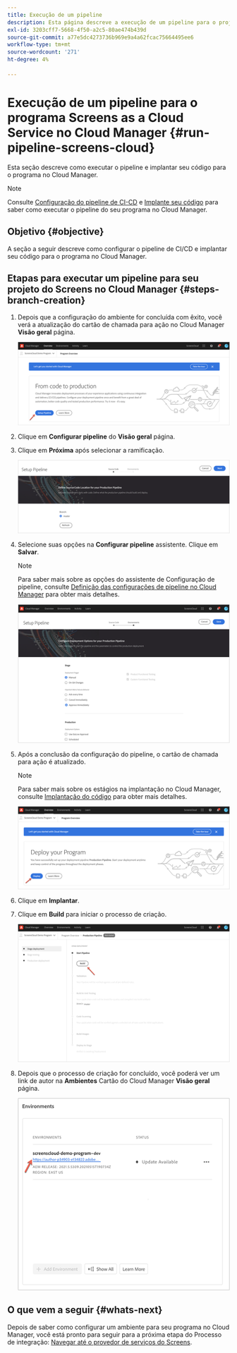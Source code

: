 ```yaml
---
title: Execução de um pipeline
description: Esta página descreve a execução de um pipeline para o projeto Screens as Cloud Service no Cloud Manager.
exl-id: 3203cff7-5668-4f50-a2c5-80ae474b439d
source-git-commit: a77e5dc4273736b969e9a4a62fcac75664495ee6
workflow-type: tm+mt
source-wordcount: '271'
ht-degree: 4%

---
```


# Execução de um pipeline para o programa Screens as a Cloud Service no Cloud Manager {#run-pipeline-screens-cloud}

Esta seção descreve como executar o pipeline e implantar seu código para o programa no Cloud Manager.

>[!NOTE]
>Consulte [Configuração do pipeline de CI-CD](https://experienceleague.adobe.com/docs/experience-manager-cloud-service/content/implementing/using-cloud-manager/cicd-pipelines/configuring-production-pipelines.html) e [Implante seu código](https://experienceleague.adobe.com/docs/experience-manager-cloud-service/content/implementing/using-cloud-manager/deploy-code.html) para saber como executar o pipeline do seu programa no Cloud Manager.

## Objetivo {#objective}

A seção a seguir descreve como configurar o pipeline de CI/CD e implantar seu código para o programa no Cloud Manager.

## Etapas para executar um pipeline para seu projeto do Screens no Cloud Manager {#steps-branch-creation}

1. Depois que a configuração do ambiente for concluída com êxito, você verá a atualização do cartão de chamada para ação no Cloud Manager **Visão geral** página.

   ![imagem](/help/screens-cloud/assets/onboarding/add-environ3.png)

1. Clique em **Configurar pipeline** do **Visão geral** página.

1. Clique em **Próxima** após selecionar a ramificação.

   ![imagem](/help/screens-cloud/assets/onboarding/run-pipeline1.png)

1. Selecione suas opções na **Configurar pipeline** assistente. Clique em **Salvar**.

   >[!NOTE]
   >Para saber mais sobre as opções do assistente de Configuração de pipeline, consulte [Definição das configurações de pipeline no Cloud Manager](https://experienceleague.adobe.com/docs/experience-manager-cloud-service/content/implementing/using-cloud-manager/cicd-pipelines/configuring-production-pipelines.html) para obter mais detalhes.

   ![imagem](/help/screens-cloud/assets/onboarding/run-pipeline2-a.png)

1. Após a conclusão da configuração do pipeline, o cartão de chamada para ação é atualizado.

   >[!NOTE]
   >Para saber mais sobre os estágios na implantação no Cloud Manager, consulte [Implantação do código](https://experienceleague.adobe.com/docs/experience-manager-cloud-service/content/implementing/using-cloud-manager/deploy-code.html) para obter mais detalhes.

   ![imagem](/help/screens-cloud/assets/onboarding/run-pipeline3.png)

1. Clique em **Implantar**.

1. Clique em **Build** para iniciar o processo de criação.

   ![imagem](/help/screens-cloud/assets/onboarding/run-pipeline4.png)

1. Depois que o processo de criação for concluído, você poderá ver um link de autor na **Ambientes** Cartão do Cloud Manager **Visão geral** página.

   ![imagem](/help/screens-cloud/assets/onboarding/run-pipeline5.png)

## O que vem a seguir {#whats-next}

Depois de saber como configurar um ambiente para seu programa no Cloud Manager, você está pronto para seguir para a próxima etapa do Processo de integração: [Navegar até o provedor de serviços do Screens](/help/screens-cloud/configuring/navigating-to-screens-services-provider.md).
